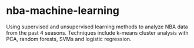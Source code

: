 # nba-machine-learning
Using supervised and unsupervised learning methods to analyze NBA data from the past 4 seasons. Techniques include k-means cluster analysis with PCA, random forests, SVMs and logistic regression.
